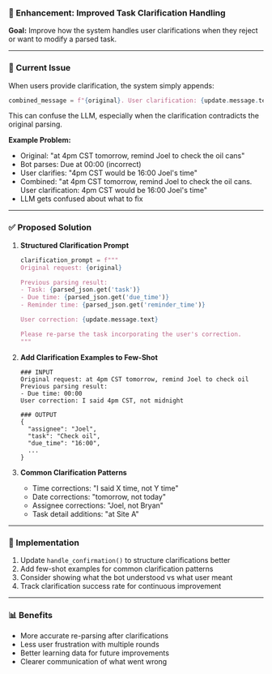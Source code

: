 ### 🔄 Enhancement: Improved Task Clarification Handling

**Goal:**
Improve how the system handles user clarifications when they reject or want to modify a parsed task.

---

### 🐛 Current Issue

When users provide clarification, the system simply appends:
```python
combined_message = f"{original}. User clarification: {update.message.text}"
```

This can confuse the LLM, especially when the clarification contradicts the original parsing.

**Example Problem:**
- Original: "at 4pm CST tomorrow, remind Joel to check the oil cans"
- Bot parses: Due at 00:00 (incorrect)
- User clarifies: "4pm CST would be 16:00 Joel's time"
- Combined: "at 4pm CST tomorrow, remind Joel to check the oil cans. User clarification: 4pm CST would be 16:00 Joel's time"
- LLM gets confused about what to fix

---

### ✅ Proposed Solution

1. **Structured Clarification Prompt**
   ```python
   clarification_prompt = f"""
   Original request: {original}
   
   Previous parsing result:
   - Task: {parsed_json.get('task')}
   - Due time: {parsed_json.get('due_time')} 
   - Reminder time: {parsed_json.get('reminder_time')}
   
   User correction: {update.message.text}
   
   Please re-parse the task incorporating the user's correction.
   """
   ```

2. **Add Clarification Examples to Few-Shot**
   ```
   ### INPUT
   Original request: at 4pm CST tomorrow, remind Joel to check oil
   Previous parsing result:
   - Due time: 00:00
   User correction: I said 4pm CST, not midnight
   
   ### OUTPUT
   {
     "assignee": "Joel",
     "task": "Check oil",
     "due_time": "16:00",
     ...
   }
   ```

3. **Common Clarification Patterns**
   - Time corrections: "I said X time, not Y time"
   - Date corrections: "tomorrow, not today"
   - Assignee corrections: "Joel, not Bryan"
   - Task detail additions: "at Site A"

---

### 🔧 Implementation

1. Update `handle_confirmation()` to structure clarifications better
2. Add few-shot examples for common clarification patterns
3. Consider showing what the bot understood vs what user meant
4. Track clarification success rate for continuous improvement

---

### 📊 Benefits

- More accurate re-parsing after clarifications
- Less user frustration with multiple rounds
- Better learning data for future improvements
- Clearer communication of what went wrong